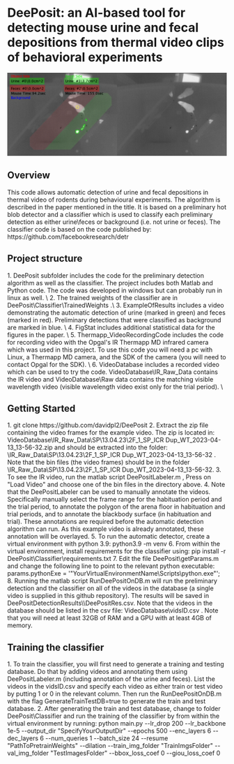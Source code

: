 <h1>DeePosit: an AI-based tool for detecting mouse urine and fecal depositions from thermal video clips of behavioral experiments</h1>
   
![DeePosit](ExampleOfResults/DeePositScreenShot.png)

<h2>Overview</h2>
This code allows automatic detection of urine and fecal depositions in thermal video of rodents during behavioural experiments. The algorithm is described in the paper mentioned in the title.
It is based on a preliminary hot blob detector and a classifier which is used to classify each preliminary detection as either urine\feces or background (i.e. not urine or feces). The classifier code is based on the code published by:
https://github.com/facebookresearch/detr 
<h2>Project structure</h2>
1. DeePosit subfolder includes the code for the preliminary detection algorithm as well as the classifier. The project includes both Matlab and Python code. The code was developed in windows but can probably run in linux as well. \
2. The trained weights of the classifier are in DeePosit\Classifier\TrainedWeights .\
3. ExampleOfResults includes a video demonstrating the automatic detection of urine (marked in green) and feces (marked in red). Preliminary detections that were classified as background are marked in blue. \
4. FigStat includes additional statistical data for the figures in the paper.   \
5. Thermapp_VideoRecordingCode includes the code for recording video with the Opgal's IR Thermapp MD infrared camera which was used in this project. To use this code you will need a pc with Linux, a Thermapp MD camera, and the SDK of the camera (you will need to contact Opgal for the SDK).  \
6. VideoDatabase includes a recorded video which can be used to try the code. VideoDatabase\IR_Raw_Data contains the IR video and VideoDatabase\Raw data contains the matching visible wavelength video (visible wavelength video exist only for the trial period). \

<h2>Getting Started</h2>
1. git clone https://github.com/davidpl2/DeePosit
2. Extract the zip file containing the video frames for the example video. The zip is located in: VideoDatabase\IR_Raw_Data\SP\13.04.23\2F_1_SP_ICR Dup_WT_2023-04-13_13-56-32.zip and should be extracted into the folder: \IR_Raw_Data\SP\13.04.23\2F_1_SP_ICR Dup_WT_2023-04-13_13-56-32
. Note that the bin files (the video frames) should be in the folder \IR_Raw_Data\SP\13.04.23\2F_1_SP_ICR Dup_WT_2023-04-13_13-56-32.
3. To see the IR video, run the matlab script DeePositLabeler.m , Press on "Load Video" and choose one of the bin files in the directory above.
4. Note that the DeePositLabeler can be used to manually annotate the videos. Specifically manually select the frame range for the habituation period and the trial period, to annotate the polygon of the arena floor in habituation and trial periods, and to annotate the blackbody surface (in habituation and trial). These annotations are required before the automatic detection algorithm can run. As this example video is already annotated, these annotation will be overlayed. 
5. To run the automatic detector, create a virtual environment with python 3.9: python3.9 -m venv <YourVirtualEnvironmentName>
6. From within the virtual environment, install requirements for the classifier using: pip install -r DeePosit\Classifier\requirements.txt
7. Edit the file DeePosit\getParams.m and change the following line to point to the relevant python executable:
params.pythonExe = '"YourVirtualEnvironmentName\Scripts\python.exe"';
8. Running the matlab script RunDeePositOnDB.m will run the preliminary detection and the classifier on all of the videos in the database (a single video is supplied in this github repository). The results will be saved in DeePositDetectionResults\<relative path of the input video>\DeePositRes.csv. Note that the videos in the database should be listed in the csv file: VideoDatabase\vidsID.csv . Note that you will need at least 32GB of RAM and a GPU with at least 4GB of memory. 


<h2>Training the classifier</h2>
1. To train the classifier, you will first need to generate a training and testing database. Do that by adding videos and annotating them using DeePositLabeler.m (including annotation of the urine and feces). List the videos in the vidsID.csv and specify each video as either train or test video by putting 1 or 0 in the relevant column. Then run the RunDeePositOnDB.m with the flag GenerateTrainTestDB=true to generate the train and test database.
2. After generating the train and test database, change to folder DeePosit\Classifier and run the training of the classifier by from within the virtual environment by running: python main.py --lr_drop 200 --lr_backbone 1e-5 --output_dir "SpecifyYourOutputDir" --epochs 500 --enc_layers 6 --dec_layers 6 --num_queries 1 --batch_size 24 --resume "PathToPretrainWeights" --dilation --train_img_folder "TrainImgsFolder" --val_img_folder "TestImagesFolder" --bbox_loss_coef 0 --giou_loss_coef 0 
